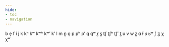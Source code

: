 ```yaml
---
hide:
- toc
- navigation
---
```

b
e̞
f
i
j
k
kʰ
kʷ
kʷʰ
kʷʼ
kʼ
l
m
n̺
o̞
p
pʰ
pʼ
q
qʷ
r̺
s̺
t̠ʃ
t̠ʃʰ
t̠ʃʼ
t̺
u
v
w
z̺
ɑ
ɨ̆
ʁ
ʁʷ
ʃ
ʒ
χ
χʷ
